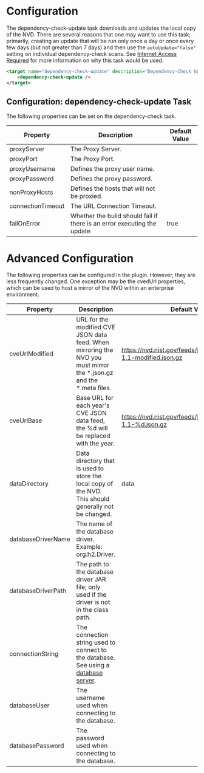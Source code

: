 Configuration
====================
The dependency-check-update task downloads and updates the local copy of the NVD.
There are several reasons that one may want to use this task; primarily, creating
an update that will be run only once a day or once every few days (but not greater
than 7 days) and then use the `autoUpdate="false"` setting on individual
dependency-check scans. See [Internet Access Required](https://jeremylong.github.io/DependencyCheck/data/index.html)
for more information on why this task would be used.

```xml
<target name="dependency-check-update" description="Dependency-Check Update">
    <dependency-check-update />
</target>
```

Configuration: dependency-check-update Task
--------------------
The following properties can be set on the dependency-check task.

Property              | Description                                                             | Default Value
----------------------|-------------------------------------------------------------------------|------------------
proxyServer           | The Proxy Server.                                                       | &nbsp;
proxyPort             | The Proxy Port.                                                         | &nbsp;
proxyUsername         | Defines the proxy user name.                                            | &nbsp;
proxyPassword         | Defines the proxy password.                                             | &nbsp;
nonProxyHosts         | Defines the hosts that will not be proxied.                             | &nbsp;
connectionTimeout     | The URL Connection Timeout.                                             | &nbsp;
failOnError           | Whether the build should fail if there is an error executing the update | true

Advanced Configuration
====================
The following properties can be configured in the plugin. However, they are less frequently changed. One exception
may be the cvedUrl properties, which can be used to host a mirror of the NVD within an enterprise environment.

Property             | Description                                                                                                          | Default Value
---------------------|----------------------------------------------------------------------------------------------------------------------|------------------
cveUrlModified       | URL for the modified CVE JSON data feed. When mirroring the NVD you must mirror the *.json.gz and the *.meta files.  | https://nvd.nist.gov/feeds/json/cve/1.1/nvdcve-1.1-modified.json.gz
cveUrlBase           | Base URL for each year's CVE JSON data feed, the %d will be replaced with the year.                                  | https://nvd.nist.gov/feeds/json/cve/1.1/nvdcve-1.1-%d.json.gz
dataDirectory        | Data directory that is used to store the local copy of the NVD. This should generally not be changed.                | data
databaseDriverName   | The name of the database driver. Example: org.h2.Driver.                                                             | &nbsp;
databaseDriverPath   | The path to the database driver JAR file; only used if the driver is not in the class path.                          | &nbsp;
connectionString     | The connection string used to connect to the database. See using a [database server](../data/database.html).         | &nbsp;
databaseUser         | The username used when connecting to the database.                                                                   | &nbsp;
databasePassword     | The password used when connecting to the database.                                                                   | &nbsp;
